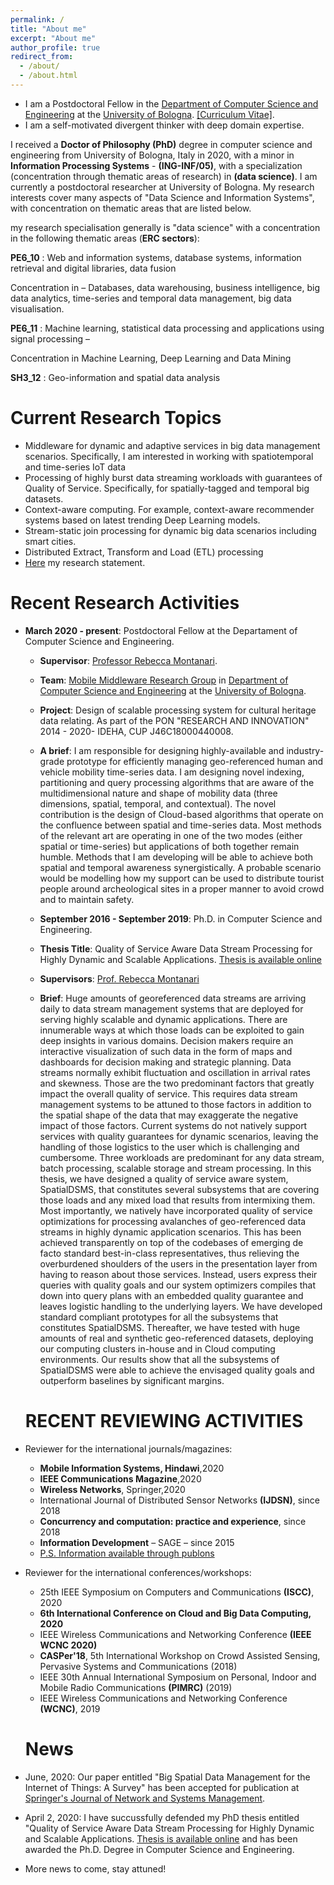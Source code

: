 ```yaml
---
permalink: /
title: "About me"
excerpt: "About me"
author_profile: true
redirect_from: 
  - /about/
  - /about.html
---
```


* I am a Postdoctoral Fellow in the [Department of Computer Science and Engineering](https://disi.unibo.it/it/) at the [University of Bologna](https://www.unibo.it/). [[Curriculum Vitae]](http://IsamAljawarneh.github.io/files/CV_ALJAWARNEH_2020.pdf).
* I am a self-motivated divergent thinker with deep domain expertise.

I received a **Doctor of Philosophy (PhD)** degree in computer science and engineering from University of Bologna, Italy in 2020, with a minor in **Information Processing Systems** - **(ING-INF/05)**, with a specialization (concentration through thematic areas of research) in **(data science)**. I am currently a postdoctoral researcher at University of Bologna. My research interests cover many aspects of "Data Science and Information Systems", with concentration on thematic areas that are listed below.

my research specialisation generally is "data science" with a concentration in the following thematic areas (**ERC sectors**):

**PE6_10** : Web and information systems, database systems, information retrieval and digital libraries, data fusion

Concentration in – Databases, data warehousing, business intelligence, big data analytics, time-series and temporal data management, big data visualisation. 

**PE6_11** : Machine learning, statistical data processing and applications using signal processing –

Concentration in Machine Learning, Deep Learning and Data Mining

**SH3_12** : Geo-information and spatial data analysis

# Current Research Topics
* Middleware for dynamic and adaptive services in big data management scenarios. Specifically, I am interested in working with spatiotemporal and time-series IoT data
* Processing of highly burst data streaming workloads with guarantees of Quality of Service. Specifically, for spatially-tagged and temporal big datasets.
* Context-aware computing. For example, context-aware recommender systems based on latest trending Deep Learning models.
* Stream-static join processing for dynamic big data scenarios including smart cities.
* Distributed Extract, Transform and Load (ETL) processing
* [Here](http://IsamAljawarneh.github.io/files/ResearchStatement_ALJAWARNEH.pdf) my research statement.

# Recent Research Activities
* **March 2020 - present**: Postdoctoral Fellow at the Departament of Computer Science and Engineering.
  * **Supervisor**: [Professor Rebecca Montanari](https://www.unibo.it/sitoweb/rebecca.montanari/cv-en).
  * **Team**: [Mobile Middleware Research Group](https://middleware.unibo.it/) in [Department of Computer Science and Engineering](https://disi.unibo.it/it/) at the [University of Bologna](https://www.unibo.it/en).
   * **Project**: Design of scalable processing system for cultural heritage data relating. As part of the PON "RESEARCH AND INNOVATION" 2014 - 2020- IDEHA, CUP J46C18000440008.
  * **A brief**: I am responsible for designing highly-available and industry-grade prototype for efficiently managing geo-referenced human and vehicle mobility time-series data. I am designing novel indexing, partitioning and query processing algorithms that are aware of the multidimensional nature and shape of mobility data (three dimensions, spatial, temporal, and contextual). The novel contribution is the design of Cloud-based algorithms that operate on the confluence between spatial and time-series data. Most methods of the relevant art are operating in one of the two modes (either spatial or time-series) but applications of both together remain humble. Methods that I am developing will be able to achieve both spatial and temporal awareness synergistically. A probable scenario would be modelling how my support can be used to distribute tourist people around archeological sites in a proper manner to avoid crowd and to maintain safety.
  
  * **September 2016 - September 2019**: Ph.D. in Computer Science and Engineering.
  * **Thesis Title**: Quality of Service Aware Data Stream Processing for Highly Dynamic and Scalable Applications. [Thesis is available online](http://amsdottorato.unibo.it/9402/1/PhD-Thesis-ALJAWARNEH.pdf)
  * **Supervisors**: [Prof. Rebecca Montanari](https://www.unibo.it/sitoweb/rebecca.montanari/cv-en)
  * **Brief**: Huge amounts of georeferenced data streams are arriving daily to data stream management systems that are deployed for serving highly scalable and dynamic applications. There are innumerable ways at which those loads can be exploited to gain deep insights in various domains. Decision makers require an interactive visualization of such data in the form of maps and dashboards for decision making and strategic planning. Data streams normally exhibit fluctuation and oscillation in arrival rates and skewness. Those are the two predominant factors that greatly impact the overall quality of service. This requires data stream management systems to be attuned to those factors in addition to the spatial shape of the data that may exaggerate the negative impact of those factors. Current systems do not natively support services with quality guarantees for dynamic scenarios, leaving the handling of those logistics to the user which is challenging and cumbersome. Three workloads are predominant for any data stream, batch processing, scalable storage and stream processing. In this thesis, we have designed a quality of service aware system, SpatialDSMS, that constitutes several subsystems that are covering those loads and any mixed load that results from intermixing them. Most importantly, we natively have incorporated quality of service optimizations for processing avalanches of geo-referenced data streams in highly dynamic application scenarios. This has been achieved transparently on top of the codebases of emerging de facto standard best-in-class representatives, thus relieving the overburdened shoulders of the users in the presentation layer from having to reason about those services. Instead, users express their queries with quality goals and our system optimizers compiles that down into query plans with an embedded quality guarantee and leaves logistic handling to the underlying layers. We have developed standard compliant prototypes for all the subsystems that constitutes SpatialDSMS. Thereafter, we have tested with huge amounts of real and synthetic geo-referenced datasets, deploying our computing clusters in-house and in Cloud computing environments. Our results show that all the subsystems of SpatialDSMS were able to achieve the envisaged quality goals and outperform baselines by significant margins.
  
  # RECENT REVIEWING ACTIVITIES
* Reviewer for the international journals/magazines:
    * **Mobile Information Systems, Hindawi**,2020
    * **IEEE Communications Magazine**,2020
    * **Wireless Networks**, Springer,2020
    * International Journal of Distributed Sensor Networks **(IJDSN)**, since 2018
    * **Concurrency and computation: practice and experience**, since 2018
    * **Information Development** – SAGE – since 2015
     * [P.S. Information available through publons](https://publons.com/researcher/1547696/isam-mashhour-al-jawarneh/)
* Reviewer for the international conferences/workshops:
    * 25th IEEE Symposium on Computers and Communications **(ISCC)**, 2020
    * **6th International Conference on Cloud and Big Data Computing, 2020**
    * IEEE Wireless Communications and Networking Conference **(IEEE WCNC 2020)**
    * **CASPer'18**, 5th International Workshop on Crowd Assisted Sensing, Pervasive Systems and Communications (2018)
    * IEEE 30th Annual International Symposium on Personal, Indoor and Mobile Radio Communications **(PIMRC)** (2019)
    * IEEE Wireless Communications and Networking Conference **(WCNC)**, 2019
  
  # News
* June, 2020: Our paper entitled "Big Spatial Data Management for the Internet of Things: A Survey" has been accepted for publication at [Springer's Journal of Network and Systems Management](https://www.springer.com/journal/10922).
* April 2, 2020: I have succussfully defended my PhD thesis entitled "Quality of Service Aware Data Stream Processing for Highly Dynamic and Scalable Applications. [Thesis is available online](http://amsdottorato.unibo.it/9402/1/PhD-Thesis-ALJAWARNEH.pdf) and has been awarded the Ph.D. Degree in Computer Science and Engineering.
* More news to come, stay attuned!
